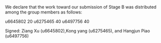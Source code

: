We declare that the work toward our submission of Stage B was distributed among the group members as follows:


u6645802 20
u6275465 40
u6497756 40


Signed: Ziang Xu (u6645802),Kong yang (u6275465), and Hangjun Piao (u6497756)